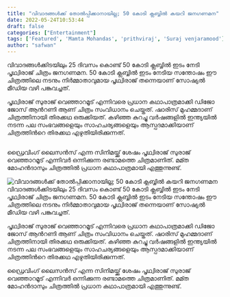 ```yaml
---
title: "വിവാദങ്ങൾക്ക് തോൽപ്പിക്കാനായില്ല; 50 കോടി ക്ലബ്ബിൽ കയറി ജനഗണമന"
date: 2022-05-24T10:53:44
draft: false
categories: ["Entertainment"]
tags: ['Featured', 'Mamta Mohandas', 'prithviraj', 'Suraj venjaramood']
author: "safwan"
---
```


<!-- wp:paragraph -->
<p>വിവാദങ്ങൾക്കിടയിലും 25 ദിവസം കൊണ്ട് 50 കോടി ക്ലബ്ബിൽ ഇടം നേടി പൃഥ്വിരാജ് ചിത്രം ജനഗണമന. 50 കോടി ക്ലബ്ബിൽ ഇടം നേടിയ സന്തോഷം ഈ ചിത്രത്തിലെ നടനും നിർമ്മാതാവുമായ പൃഥ്വിരാജ് തന്നെയാണ് സോഷ്യൽ മീഡിയ വഴി പങ്കുവച്ചത്.</p>
<!-- /wp:paragraph -->

<!-- wp:paragraph -->
<p>പൃഥ്വിരാജ് സുരാജ് വെഞ്ഞാറമൂട് എന്നിവരെ പ്രധാന കഥാപാത്രമാക്കി ഡിജോ ജോസ് ആൻറണി ആണ് ചിത്രം സംവിധാനം ചെയ്തത്. ഷാരിസ് മുഹമ്മദാണ് ചിത്രത്തിനായി തിരക്കഥ ഒരുക്കിയത്. കഴിഞ്ഞ കുറച്ചു വർഷങ്ങളിൽ ഇന്ത്യയിൽ നടന്ന പല സംഭവങ്ങളെയും സാഹചര്യങ്ങളെയും ആസ്പദമാക്കിയാണ് ചിത്രത്തിൻറെ തിരക്കഥ എഴുതിയിരിക്കുന്നത്.</p>
<!-- /wp:paragraph -->

<!-- wp:image {"id":336241,"sizeSlug":"large"} -->
<figure class="wp-block-image size-large"><img src="https://cdn.boolokam.com/articles/2022/05/images-53-2.jpeg" alt="" class="wp-image-336241"/></figure>
<!-- /wp:image -->

<!-- wp:paragraph -->
<p> ഡ്രൈവിംഗ് ലൈസൻസ് എന്ന സിനിമയ്ക്ക് ശേഷം പൃഥ്വിരാജ് സുരാജ് വെഞ്ഞാറമൂട് എന്നിവർ ഒന്നിക്കുന്ന രണ്ടാമത്തെ ചിത്രമാണിത്. മമ്ത മോഹൻദാസും ചിത്രത്തിൽ പ്രധാന കഥാപാത്രമായി എത്തുന്നുണ്ട്.</p>
<!-- /wp:paragraph -->


![വിവാദങ്ങൾക്ക് തോൽപ്പിക്കാനായില്ല; 50 കോടി ക്ലബ്ബിൽ കയറി ജനഗണമന](https://cdn.boolokam.com/articles/2022/05/images-53-2.jpeg)വിവാദങ്ങൾക്കിടയിലും 25 ദിവസം കൊണ്ട് 50 കോടി ക്ലബ്ബിൽ ഇടം നേടി പൃഥ്വിരാജ് ചിത്രം ജനഗണമന. 50 കോടി ക്ലബ്ബിൽ ഇടം നേടിയ സന്തോഷം ഈ ചിത്രത്തിലെ നടനും നിർമ്മാതാവുമായ പൃഥ്വിരാജ് തന്നെയാണ് സോഷ്യൽ മീഡിയ വഴി പങ്കുവച്ചത്.

പൃഥ്വിരാജ് സുരാജ് വെഞ്ഞാറമൂട് എന്നിവരെ പ്രധാന കഥാപാത്രമാക്കി ഡിജോ ജോസ് ആൻറണി ആണ് ചിത്രം സംവിധാനം ചെയ്തത്. ഷാരിസ് മുഹമ്മദാണ് ചിത്രത്തിനായി തിരക്കഥ ഒരുക്കിയത്. കഴിഞ്ഞ കുറച്ചു വർഷങ്ങളിൽ ഇന്ത്യയിൽ നടന്ന പല സംഭവങ്ങളെയും സാഹചര്യങ്ങളെയും ആസ്പദമാക്കിയാണ് ചിത്രത്തിൻറെ തിരക്കഥ എഴുതിയിരിക്കുന്നത്.

ഡ്രൈവിംഗ് ലൈസൻസ് എന്ന സിനിമയ്ക്ക് ശേഷം പൃഥ്വിരാജ് സുരാജ് വെഞ്ഞാറമൂട് എന്നിവർ ഒന്നിക്കുന്ന രണ്ടാമത്തെ ചിത്രമാണിത്. മമ്ത മോഹൻദാസും ചിത്രത്തിൽ പ്രധാന കഥാപാത്രമായി എത്തുന്നുണ്ട്.
